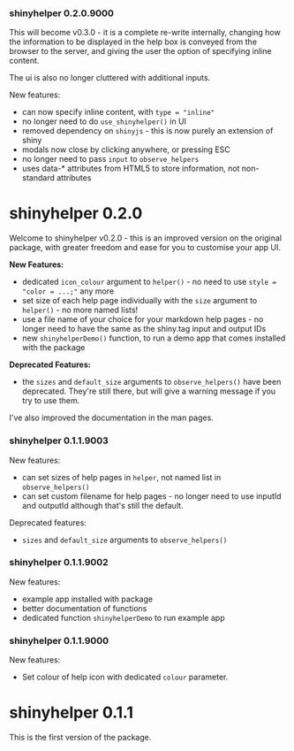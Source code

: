 ### shinyhelper 0.2.0.9000

This will become v0.3.0 - it is a complete re-write internally, changing how the information to be displayed in the help box is conveyed from the browser to the server, and giving the user the option of specifying inline content.

The ui is also no longer cluttered with additional inputs.

New features:

* can now specify inline content, with `type = "inline"`
* no longer need to do `use_shinyhelper()` in UI
* removed dependency on `shinyjs` - this is now purely an extension of shiny
* modals now close by clicking anywhere, or pressing ESC
* no longer need to pass `input` to `observe_helpers`
* uses data-* attributes from HTML5 to store information, not non-standard attributes


# shinyhelper 0.2.0

Welcome to shinyhelper v0.2.0 - this is an improved version on the original package, with greater freedom and ease for you to customise your app UI. 

**New Features:**

* dedicated `icon_colour` argument to `helper()` - no need to use `style = "color = ...;"` any more
* set size of each help page individually with the `size` argument to `helper()` - no more named lists!
* use a file name of your choice for your markdown help pages - no longer need to have the same as the shiny.tag input and output IDs
* new `shinyhelperDemo()` function, to run a demo app that comes installed with the package

**Deprecated Features:**

* the `sizes` and `default_size` arguments to `observe_helpers()` have been deprecated. They're still there, but will give a warning message if you try to use them.

I've also improved the documentation in the man pages.

### shinyhelper 0.1.1.9003

New features:

* can set sizes of help pages in `helper`, not named list in `observe_helpers()`
* can set custom filename for help pages - no longer need to use inputId and outputId although that's still the default.

Deprecated features:

* `sizes` and `default_size` arguments to `observe_helpers()`

### shinyhelper 0.1.1.9002

New features:

* example app installed with package
* better documentation of functions
* dedicated function `shinyhelperDemo` to run example app

### shinyhelper 0.1.1.9000

New features:

* Set colour of help icon with dedicated `colour` parameter.

# shinyhelper 0.1.1

This is the first version of the package.
